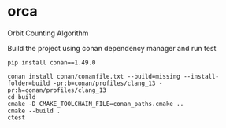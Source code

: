 # orca
Orbit Counting Algorithm

Build the project using conan dependency manager and run test

```
pip install conan==1.49.0
```

```
conan install conan/conanfile.txt --build=missing --install-folder=build -pr:b=conan/profiles/clang_13 -pr:h=conan/profiles/clang_13
cd build
cmake -D CMAKE_TOOLCHAIN_FILE=conan_paths.cmake ..
cmake --build .
ctest
```
